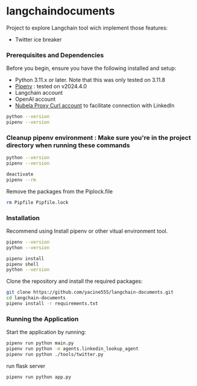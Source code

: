 # langchaindocuments

Project to explore Langchain tool wich implement those features: 
- Twitter ice breaker


### Prerequisites and Dependencies

Before you begin, ensure you have the following installed and setup:
- Python 3.11.x or later. Note that this was only tested on 3.11.8
- [Pipenv](https://pipenv.pypa.io/en/latest/) : tested on v2024.4.0
- Langchain account
- OpenAI account
- [Nubela Proxy Curl account](https://nubela.co/proxycurl/) to facilitate connection with LinkedIn

```bash
python --version
pipenv --version
```

### Cleanup pipenv environment : Make sure you're in the project directory when running these commands

```bash
python --version
pipenv --version

deactivate
pipenv --rm
```

Remove the packages from the Piplock.file
```bash
rm Pipfile Pipfile.lock
```

### Installation


Recommend using Install pipenv or other vitual environment tool. 


```bash
pipenv --version
python --version
```

```bash
pipenv install
pipenv shell
python --version
```


Clone the repository and install the required packages:

```bash
git clone https://github.com/yacine555/langchain-documents.git
cd langchain-documents
pipenv install -r requirements.txt
```



### Running the Application

Start the application by running:

```bash
pipenv run python main.py
pipenv run python -m agents.linkedin_lookup_agent
pipenv run python ./tools/twitter.py
```

run flask server

```bash
pipenv run python app.py
```
